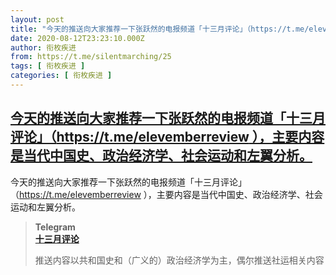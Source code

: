```yaml
---
layout: post
title: "今天的推送向大家推荐一下张跃然的电报频道「十三月评论」（https://t.me/elevemberreview ），主要内容是当代中国史、政治经济学、社会运动和左翼分析。"
date: 2020-08-12T23:23:10.000Z
author: 衔枚疾进
from: https://t.me/silentmarching/25
tags: [ 衔枚疾进 ]
categories: [ 衔枚疾进 ]
---
```

<!--1597274590000-->
[今天的推送向大家推荐一下张跃然的电报频道「十三月评论」（https://t.me/elevemberreview ），主要内容是当代中国史、政治经济学、社会运动和左翼分析。](https://t.me/silentmarching/25)
------

<div>
<p>今天的推送向大家推荐一下张跃然的电报频道「十三月评论」（<a href="https://t.me/elevemberreview" target="_blank" rel="noopener">https://t.me/elevemberreview</a> ），主要内容是当代中国史、政治经济学、社会运动和左翼分析。</p><blockquote><b>Telegram</b><br><b><a href="https://t.me/elevemberreview">十三月评论</a></b><br><p>推送内容以共和国史和（广义的）政治经济学为主，偶尔推送社运相关内容</p></blockquote>
</div>
